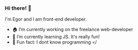 ### Hi there! 👋

I'm Egor and I am front-end developer.

- 🏠 I’m currently working on the freelance web-developer
- 🌄 I’m currently learning JS. It's really fun!
- 🌌 Fun fact: I dont know programming =/
